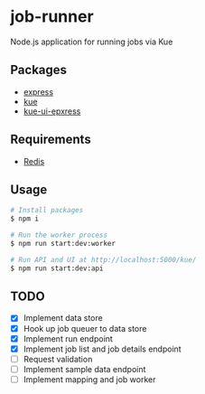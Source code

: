 # job-runner
Node.js application for running jobs via Kue

## Packages
* [express](https://github.com/expressjs/express)
* [kue](https://github.com/Automattic/kue/)
* [kue-ui-epxress](https://github.com/stonecircle/kue-ui-express)

## Requirements
* [Redis](https://redis.io)

## Usage

```bash
# Install packages
$ npm i

# Run the worker process
$ npm run start:dev:worker

# Run API and UI at http://localhost:5000/kue/ 
$ npm run start:dev:api
```

## TODO
- [x] Implement data store
- [x] Hook up job queuer to data store
- [x] Implement run endpoint
- [x] Implement job list and job details endpoint
- [ ] Request validation
- [ ] Implement sample data endpoint
- [ ] Implement mapping and job worker